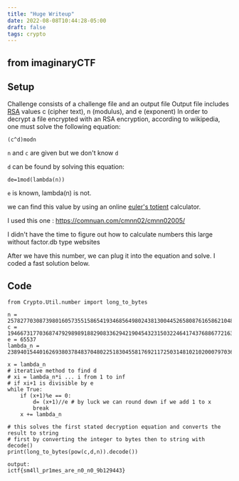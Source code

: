 ```yaml
---
title: "Huge Writeup"
date: 2022-08-08T10:44:28-05:00
draft: false
tags: crypto
---
```


## from imaginaryCTF

## Setup
Challenge consists of a challenge file and an output file
Output file includes [RSA](https://en.wikipedia.org/wiki/RSA_(cryptosystem)) values c (cipher text), n (modulus), and e (exponent)
In order to decrypt a file encrypted with an RSA encryption, according to wikipedia, one must solve the following equation:
  
`(c^d)modn`
  
`n` and `c` are given but we don't know `d`  

`d` can be found by solving this equation:  
  
`de=1mod(lambda(n))`
  
`e` is known, lambda(n) is not.
  
we can find this value by using an online [euler's totient](https://en.wikipedia.org/wiki/Euler%27s_totient_function) calculator.
  
I used this one : https://comnuan.com/cmnn02/cmnn02005/
  
  
I didn't have the time to figure out how to calculate numbers this large without factor.db type websites
  

After we have this number, we can plug it into the equation and solve. I coded a fast solution below. 

## Code
  

	from Crypto.Util.number import long_to_bytes
	
	n = 257827703087398016057355158654193468564980243813004452658087616586210487667215030370871398983230710387803731676134007721137156696714627083072326445637415561591372586919746606752675050732692230618293581354674196658443898625965651230501721590806987488038754683843111434873697465691139129703835890867256688046172118591
	c = 194667317703687479298989188290833629421904543231503224641743768867721632949682167895699280370759100055314992068135383846690184090232092994595979623784341194946153538127175310278245722299688212621004144260665233469561373125699948009903943019071999887294005117156960295183926108287198987970959145603429337056005819069
	e = 65537
	lambda_n = 238940154401626938037848370480225183045581769211725031481021020007970362783588965693807273855047475931562553093129263532876569906106451113480591159727935347588408235764799039034556484596551260176507450085252133677350349066373844187940165049949179091946213517645837708200090091217192271487206162432000000000000000000
	
	x = lambda_n
	# iterative method to find d
	# xi = lambda_n*i ... i from 1 to inf
	# if xi+1 is divisible by e
	while True:
	    if (x+1)%e == 0:
	        d= (x+1)//e # by luck we can round down if we add 1 to x
	        break
	    x += lambda_n
	
	# this solves the first stated decryption equation and converts the result to string 
	# first by converting the integer to bytes then to string with decode()
	print(long_to_bytes(pow(c,d,n)).decode())
	
	output: 
	ictf{sm4ll_pr1mes_are_n0_n0_9b129443}

